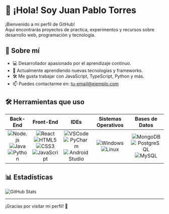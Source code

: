 # 👋 ¡Hola! Soy Juan Pablo Torres

¡Bienvenido a mi perfil de GitHub!  
Aquí encontrarás proyectos de practica, experimentos y recursos sobre desarrollo web, programación y tecnología.

## 🚀 Sobre mí

- 💻 Desarrollador apasionado por el aprendizaje continuo.
- 🌱 Actualmente aprendiendo nuevas tecnologías y frameworks.
- 🛠️ Me gusta trabajar con JavaScript, TypeScript, Python y más.
- 📫 Puedes contactarme en: [tu-email@ejemplo.com](torresvaldesjuanpablo@gmail.com)


## 🛠️ Herramientas que uso

| Back-End         | Front-End        | IDEs                | Sistemas Operativos      | Bases de Datos         |
|:----------------:|:---------------:|:-------------------:|:-----------------------:|:----------------------:|
| ![Node.js](https://img.shields.io/badge/-Node.js-339933?logo=node.js&logoColor=white&style=flat) <br> ![Java](https://img.shields.io/badge/-Java-007396?logo=java&logoColor=white&style=flat) <br> ![Python](https://img.shields.io/badge/-Python-3776AB?logo=python&logoColor=white&style=flat) | ![React](https://img.shields.io/badge/-React-61DAFB?logo=react&logoColor=black&style=flat) <br> ![HTML5](https://img.shields.io/badge/-HTML5-E34F26?logo=html5&logoColor=white&style=flat) <br> ![CSS3](https://img.shields.io/badge/-CSS3-1572B6?logo=css3&logoColor=white&style=flat) <br> ![JavaScript](https://img.shields.io/badge/-JavaScript-F7DF1E?logo=javascript&logoColor=black&style=flat) | ![VSCode](https://img.shields.io/badge/-VSCode-007ACC?logo=visual-studio-code&logoColor=white&style=flat) <br> ![PyCharm](https://img.shields.io/badge/-PyCharm-000?logo=pycharm&logoColor=white&style=flat) <br>![Android Studio](https://img.shields.io/badge/-Android%20Studio-3DDC84?logo=android-studio&logoColor=white&style=flat)<br>| ![Windows](https://img.shields.io/badge/-Windows-0078D6?logo=windows&logoColor=white&style=flat) <br> ![Linux](https://img.shields.io/badge/-Linux-FCC624?logo=linux&logoColor=black&style=flat) | ![MongoDB](https://img.shields.io/badge/-MongoDB-47A248?logo=mongodb&logoColor=white&style=flat) <br>![PostgreSQL](https://img.shields.io/badge/-PostgreSQL-336791?logo=postgresql&logoColor=white&style=flat)<br> ![MySQL](https://img.shields.io/badge/-MySQL-4479A1?logo=mysql&logoColor=white&style=flat) |


## 📊 Estadísticas

![GitHub Stats](https://github-readme-stats.vercel.app/api?username=tuusuario&show_icons=true&theme=radical)

---

¡Gracias por visitar mi perfil! 🚀

<!--
**juanpablotv/juanpablotv** is a ✨ _special_ ✨ repository because its `README.md` (this file) appears on your GitHub profile.

Here are some ideas to get you started:

- 🔭 I’m currently working on ...
- 🌱 I’m currently learning ...
- 👯 I’m looking to collaborate on ...
- 🤔 I’m looking for help with ...
- 💬 Ask me about ...
- 📫 How to reach me: ...
- 😄 Pronouns: ...
- ⚡ Fun fact: ...
-->
